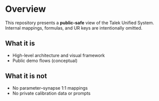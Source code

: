 # Overview
This repository presents a **public-safe** view of the Talek Unified System.
Internal mappings, formulas, and UR keys are intentionally omitted.

## What it is
- High-level architecture and visual framework
- Public demo flows (conceptual)

## What it is not
- No parameter–synapse 1:1 mappings
- No private calibration data or prompts
